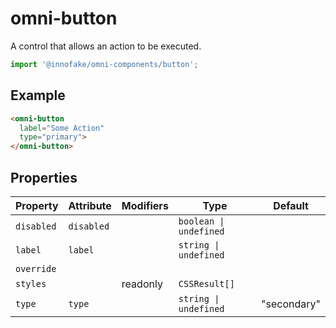 # omni-button

A control that allows an action to be executed.

```js 
import '@innofake/omni-components/button'; 
```

## Example

```html
<omni-button   label="Some Action"  type="primary"></omni-button>
```

## Properties

| Property   | Attribute  | Modifiers | Type                   | Default     |
|------------|------------|-----------|------------------------|-------------|
| `disabled` | `disabled` |           | `boolean \| undefined` |             |
| `label`    | `label`    |           | `string \| undefined`  |             |
| `override` |            |           |                        |             |
| `styles`   |            | readonly  | `CSSResult[]`          |             |
| `type`     | `type`     |           | `string \| undefined`  | "secondary" |
